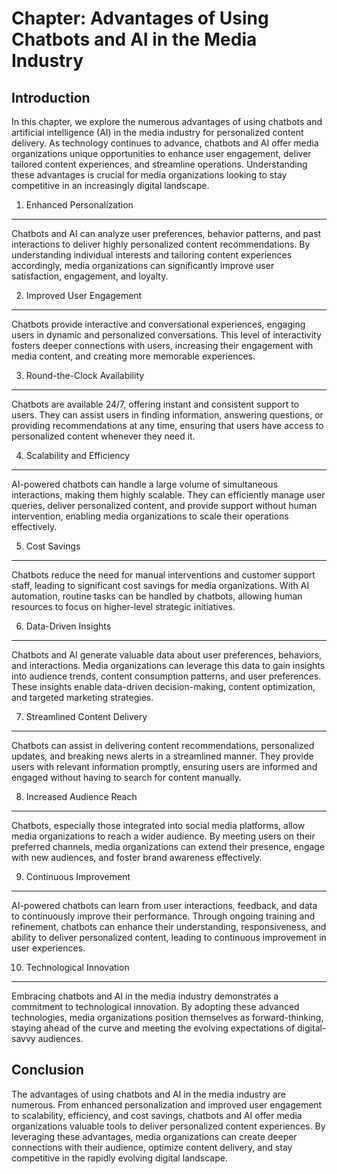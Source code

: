 Chapter: Advantages of Using Chatbots and AI in the Media Industry
==================================================================

Introduction
------------

In this chapter, we explore the numerous advantages of using chatbots and artificial intelligence (AI) in the media industry for personalized content delivery. As technology continues to advance, chatbots and AI offer media organizations unique opportunities to enhance user engagement, deliver tailored content experiences, and streamline operations. Understanding these advantages is crucial for media organizations looking to stay competitive in an increasingly digital landscape.

1. Enhanced Personalization
---------------------------

Chatbots and AI can analyze user preferences, behavior patterns, and past interactions to deliver highly personalized content recommendations. By understanding individual interests and tailoring content experiences accordingly, media organizations can significantly improve user satisfaction, engagement, and loyalty.

2. Improved User Engagement
---------------------------

Chatbots provide interactive and conversational experiences, engaging users in dynamic and personalized conversations. This level of interactivity fosters deeper connections with users, increasing their engagement with media content, and creating more memorable experiences.

3. Round-the-Clock Availability
-------------------------------

Chatbots are available 24/7, offering instant and consistent support to users. They can assist users in finding information, answering questions, or providing recommendations at any time, ensuring that users have access to personalized content whenever they need it.

4. Scalability and Efficiency
-----------------------------

AI-powered chatbots can handle a large volume of simultaneous interactions, making them highly scalable. They can efficiently manage user queries, deliver personalized content, and provide support without human intervention, enabling media organizations to scale their operations effectively.

5. Cost Savings
---------------

Chatbots reduce the need for manual interventions and customer support staff, leading to significant cost savings for media organizations. With AI automation, routine tasks can be handled by chatbots, allowing human resources to focus on higher-level strategic initiatives.

6. Data-Driven Insights
-----------------------

Chatbots and AI generate valuable data about user preferences, behaviors, and interactions. Media organizations can leverage this data to gain insights into audience trends, content consumption patterns, and user preferences. These insights enable data-driven decision-making, content optimization, and targeted marketing strategies.

7. Streamlined Content Delivery
-------------------------------

Chatbots can assist in delivering content recommendations, personalized updates, and breaking news alerts in a streamlined manner. They provide users with relevant information promptly, ensuring users are informed and engaged without having to search for content manually.

8. Increased Audience Reach
---------------------------

Chatbots, especially those integrated into social media platforms, allow media organizations to reach a wider audience. By meeting users on their preferred channels, media organizations can extend their presence, engage with new audiences, and foster brand awareness effectively.

9. Continuous Improvement
-------------------------

AI-powered chatbots can learn from user interactions, feedback, and data to continuously improve their performance. Through ongoing training and refinement, chatbots can enhance their understanding, responsiveness, and ability to deliver personalized content, leading to continuous improvement in user experiences.

10. Technological Innovation
----------------------------

Embracing chatbots and AI in the media industry demonstrates a commitment to technological innovation. By adopting these advanced technologies, media organizations position themselves as forward-thinking, staying ahead of the curve and meeting the evolving expectations of digital-savvy audiences.

Conclusion
----------

The advantages of using chatbots and AI in the media industry are numerous. From enhanced personalization and improved user engagement to scalability, efficiency, and cost savings, chatbots and AI offer media organizations valuable tools to deliver personalized content experiences. By leveraging these advantages, media organizations can create deeper connections with their audience, optimize content delivery, and stay competitive in the rapidly evolving digital landscape.
